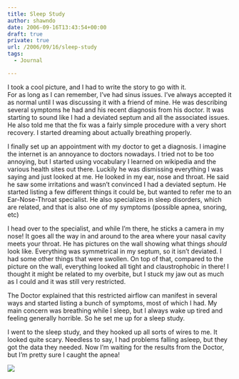 ```yaml
---
title: Sleep Study
author: shawndo
date: 2006-09-16T13:43:54+00:00
draft: true
private: true
url: /2006/09/16/sleep-study
tags:
  - Journal

---
```

I took a cool picture, and I had to write the story to go with it.  
For as long as I can remember, I’ve had sinus issues. I’ve always accepted it as normal until I was discussing it with a friend of mine. He was describing several symptoms he had and his recent diagnosis from his doctor. It was starting to sound like I had a deviated septum and all the associated issues. He also told me that the fix was a fairly simple procedure with a very short recovery. I started dreaming about actually breathing properly.  

I finally set up an appointment with my doctor to get a diagnosis. I imagine the internet is an annoyance to doctors nowadays. I tried not to be too annoying, but I started using vocabulary I learned on wikipedia and the various health sites out there. Luckily he was dismissing everything I was saying and just looked at me. He looked in my ear, nose and throat. He said he saw some irritations and wasn’t convinced I had a deviated septum. He started listing a few different things it could be, but wanted to refer me to an Ear-Nose-Throat specialist. He also specializes in sleep disorders, which are related, and that is also one of my symptoms (possible apnea, snoring, etc)  

I head over to the specialist, and while I’m there, he sticks a camera in my nose! It goes all the way in and around to the area where your nasal cavity meets your throat. He has pictures on the wall showing what things _should_ look like. Everything was symmetrical in my septum, so it isn’t deviated. I had some other things that were swollen. On top of that, compared to the picture on the wall, everything looked all tight and claustrophobic in there! I thought it might be related to my overbite, but I stuck my jaw out as much as I could and it was still very restricted.  

The Doctor explained that this restricted airflow can manifest in several ways and started listing a bunch of symptoms, most of which I had. My main concern was breathing while I sleep, but I always wake up tired and feeling generally horrible. So he set me up for a sleep study.  

I went to the sleep study, and they hooked up all sorts of wires to me. It looked quite scary. Needless to say, I had problems falling asleep, but they got the data they needed. Now I’m waiting for the results from the Doctor, but I’m pretty sure I caught the apnea!

![](/images/2006/09/20060914_sleep_study.jpg)